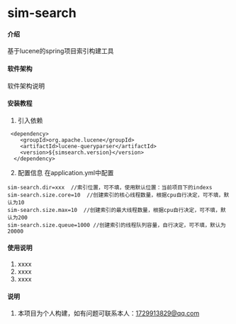 # sim-search

#### 介绍
基于lucene的spring项目索引构建工具

#### 软件架构
软件架构说明


#### 安装教程

1.  引入依赖
```
 <dependency>
    <groupId>org.apache.lucene</groupId>
    <artifactId>lucene-queryparser</artifactId>
    <version>${simsearch.version}</version>
  </dependency>
```
2.  配置信息
在application.yml中配置
```
sim-search.dir=xxx  //索引位置，可不填，使用默认位置：当前项目下的indexs
sim-search.size.core=10  //创建索引的核心线程数量，根据cpu自行决定，可不填，默认为10
sim-search.size.max=10  //创建索引的最大线程数量，根据cpu自行决定，可不填，默认为200
sim-search.size.queue=1000 //创建索引的线程队列容量，自行决定，可不填，默认为20000
```

#### 使用说明

1.  xxxx
2.  xxxx
3.  xxxx


#### 说明

1.  本项目为个人构建，如有问题可联系本人：1729913829@qq.com
